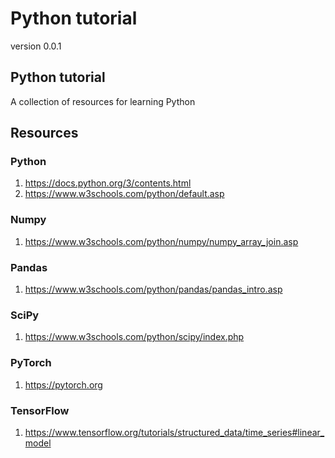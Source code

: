 # Python tutorial 


version 0.0.1

## Python tutorial 

A collection of resources for learning Python


## Resources 


### Python  
1. https://docs.python.org/3/contents.html  
2. https://www.w3schools.com/python/default.asp

### Numpy  
1. https://www.w3schools.com/python/numpy/numpy_array_join.asp

### Pandas  
1. https://www.w3schools.com/python/pandas/pandas_intro.asp

### SciPy  
1. https://www.w3schools.com/python/scipy/index.php

### PyTorch  
1. https://pytorch.org

### TensorFlow  
1. https://www.tensorflow.org/tutorials/structured_data/time_series#linear_model




